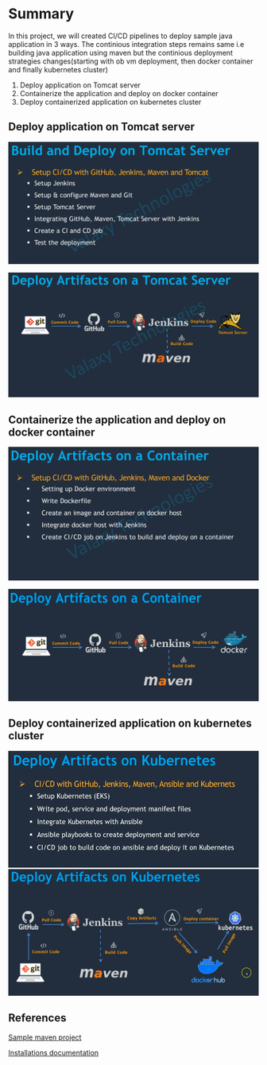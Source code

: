 # Summary

In this project, we will created CI/CD pipelines to deploy sample java application in 3 ways.
The continious integration steps remains same i.e building java application using maven but the continious deployment strategies changes(starting with ob vm deployment, then docker container and finally kubernetes cluster)

1. Deploy application on Tomcat server
2. Containerize the application and deploy on docker container
3. Deploy containerized application on kubernetes cluster

## Deploy application on Tomcat server

![Steps](https://github.com/bhuvanchandmaddi/ci-cd-project/blob/main/.images/tomcatserver.PNG?raw=true)

![Flow](https://github.com/bhuvanchandmaddi/ci-cd-project/blob/main/.images/tomatserverflow.PNG?raw=true)

## Containerize the application and deploy on docker container

![Steps](https://github.com/bhuvanchandmaddi/ci-cd-project/blob/main/.images/dockercontainer.PNG?raw=true)

![Flow](https://github.com/bhuvanchandmaddi/ci-cd-project/blob/main/.images/dockercontainerflow.PNG?raw=true)

## Deploy containerized application on kubernetes cluster
![Steps](https://github.com/bhuvanchandmaddi/ci-cd-project/blob/main/.images/k8cluster.PNG?raw=true)
![Flow](https://github.com/bhuvanchandmaddi/ci-cd-project/blob/main/.images/k8clusterflow.PNG?raw=true)

## References

[Sample maven project](https://github.com/yankils/hello-world)

[Installations documentation](https://github.com/yankils/Simple-DevOps-Project)

